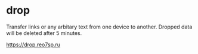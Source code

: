 # drop

Transfer links or any arbitary text from one device to another. Dropped data will be deleted after 5 minutes.

https://drop.reo7sp.ru
